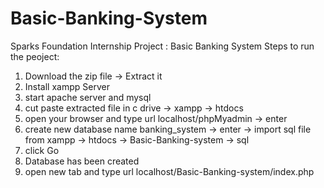 # Basic-Banking-System
Sparks Foundation Internship Project : Basic Banking System
Steps to run the peoject: 
1) Download the zip file -> Extract it
2) Install xampp Server
3) start apache server and mysql
4) cut paste extracted file in c drive -> xampp -> htdocs
5) open your browser and type url localhost/phpMyadmin -> enter
6) create new database name banking_system -> enter -> import sql file from xampp -> htdocs -> Basic-Banking-system -> sql
7) click Go
8) Database has been created
9) open new tab and type url localhost/Basic-Banking-system/index.php
